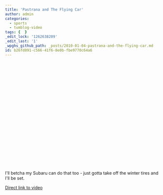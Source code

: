 ```yaml
---
title: 'Pastrana and The Flying Car'
author: admin
categories:
  - sports
  - tumblog-video
tags: {  }
_edit_lock: '1262638209'
_edit_last: '1'
_wpghs_github_path: _posts/2010-01-04-pastrana-and-the-flying-car.md
id: b26fd891-c566-41f6-8e0b-fbe9770c64a6
---
```

<p><object width="425" height="344"><param name="movie" value="http://www.youtube.com/v/L5N7R9Wbe_E&rel=0&color1=0xb1b1b1&color2=0xcfcfcf&hl=en_US&feature=player_embedded&fs=1"></param><param name="allowFullScreen" value="true"></param><param name="allowScriptAccess" value="always"></param><embed src="http://www.youtube.com/v/L5N7R9Wbe_E&rel=0&color1=0xb1b1b1&color2=0xcfcfcf&hl=en_US&feature=player_embedded&fs=1" type="application/x-shockwave-flash" allowfullscreen="true" allowScriptAccess="always" width="425" height="344"></embed></object></p>
<p>I'll betcha my Subaru can do that too - just gotta take off the winter tires and I'll be set.</p>
<p><a href="http://www.youtube.com/watch?v=L5N7R9Wbe_E&feature=player_embedded">Direct link to video</a></p>
